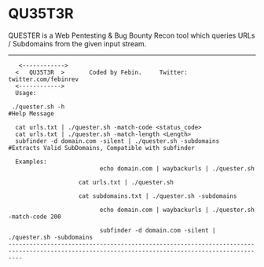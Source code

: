 # QU35T3R

QUESTER is a Web Pentesting &amp; Bug Bounty Recon tool which queries URLs / Subdomains from the given input stream.



----------------------------------------------------------------------------------------------------------------------------------------------


       <------------>
      <   QU35T3R  >       Coded by Febin.     Twitter: twitter.com/febinrev
      <------------>	
      Usage:
	
     ./quester.sh -h                                                                                           #Help Message

      cat urls.txt | ./quester.sh -match-code <status_code>
      cat urls.txt | ./quester.sh -match-length <Length>
      subfinder -d domain.com -silent | ./quester.sh -subdomains                           #Extracts Valid SubDomains, Compatible with subfinder

      Examples:
			                  echo domain.com | waybackurls | ./quester.sh
                         
                        cat urls.txt | ./quester.sh
                        
                        cat subdomains.txt | ./quester.sh -subdomains
                                
			                  echo domain.com | waybackurls | ./quester.sh -match-code 200 
			
			                  subfinder -d domain.com -silent | ./quester.sh -subdomains
    ------------------------------------------------------------------------------------------------------------------------------------------------

